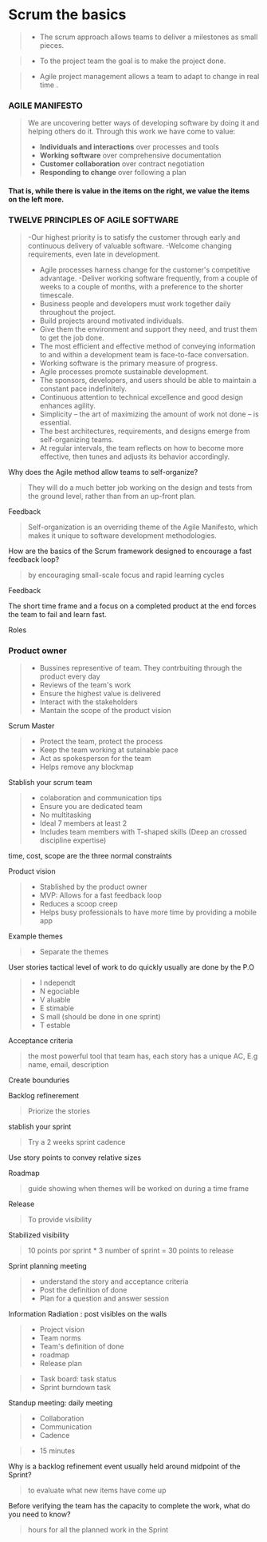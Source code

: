# Scrum the basics

> - The scrum approach allows teams  to deliver a milestones as small pieces.

>- To the project team the goal is to make the project done.

>- Agile project management allows a team to adapt to change in real time .

### AGILE MANIFESTO
> We are uncovering better ways of  developing software by doing it and helping others do it. Through this work we have come to value:
>- **Individuals and interactions** over processes and tools
>- **Working software** over comprehensive documentation
 >- **Customer collaboration** over contract negotiation
 >- **Responding to change** over following a plan
 #### That is, while there is value in the items on the right, we value the items on the left more.

 ### TWELVE PRINCIPLES OF AGILE SOFTWARE
 > -Our highest priority is to satisfy the customer through early and continuous delivery of  valuable software.
 > -Welcome changing requirements, even late in development.
 >- Agile processes harness change for the customer's competitive advantage.
 > -Deliver working software frequently, from a couple of  weeks to a couple of  months, with a preference to the shorter timescale.
 >- Business people and developers must work together daily throughout the project.
 >- Build projects around motivated individuals. 
 >- Give them the environment and support they need, and trust them to get the job done.
 >- The most efficient and effective method of  conveying information to and within a development team is face-to-face conversation.
 >- Working software is the primary measure of  progress.
 >- Agile processes promote sustainable development. 
 >- The sponsors, developers, and users should be able to maintain a constant pace indefinitely.
 >- Continuous attention to technical excellence and good design enhances agility.
 >- Simplicity – the art of  maximizing the amount of  work not done – is essential.
 >- The best architectures, requirements, and designs emerge from self-organizing teams.
 >- At regular intervals, the team reflects on how to become more effective, then tunes and adjusts its behavior accordingly.




Why does the Agile method allow teams to self-organize?
> They will do a much better job working on the design and tests from the ground level, rather than from an up-front plan.

Feedback
> Self-organization is an overriding theme of the Agile Manifesto, which makes it unique to software development methodologies.


How are the basics of the Scrum framework designed to encourage a fast feedback loop?
> by encouraging small-scale focus and rapid learning cycles

Feedback

The short time frame and a focus on a completed product at the end forces the team to fail and learn fast.

Roles
### Product owner
>- Bussines representive of team. They contrbuiting through the product every day
>- Reviews of the team's work
>- Ensure the highest value is delivered
>- Interact with the stakeholders
>- Mantain the scope of the product vision

Scrum Master
>- Protect the team, protect the process
>- Keep the team working at sutainable pace
>- Act as spokesperson for the team
>- Helps remove any blockmap

Stablish your scrum team
>- colaboration and communication tips
>- Ensure you are dedicated team
>- No multitasking
>- Ideal 7 members at least 2
>- Includes team members with T-shaped skills (Deep an crossed discipline expertise)

time, cost, scope are the three normal constraints


Product vision
>- Stablished by the product owner
>- MVP: Allows for a fast feedback loop
>- Reduces a scoop creep
>- Helps busy professionals to have more time  by providing a mobile app

Example themes
>- Separate the themes

User  stories
tactical level of work to do quickly
usually are done by the P.O
> - I ndependt
> - N egociable
> - V aluable
> - E stimable
> - S mall (should be done in one sprint)
> - T estable

Acceptance criteria
> the most powerful tool that team has, each story has a unique AC, E.g name, email, description

Create bounduries

Backlog refinerement
> Priorize the stories

stablish your sprint
> Try a 2 weeks sprint cadence

Use story points to convey relative sizes

Roadmap
> guide showing when themes will be  worked on during a time frame

Release
> To provide visibility

Stabilized visibility
> 10 points por sprint * 3 number of sprint = 30 points to release

Sprint planning meeting
>- understand the story and acceptance criteria
>- Post the definition of done
>- Plan for a question and answer session

Information Radiation : post visibles on the walls
>- Project vision
>- Team norms
>- Team's definition of done
>- roadmap
>- Release plan

>- Task board: task status
>- Sprint burndown task

Standup meeting: daily meeting
>- Collaboration
>- Communication
>- Cadence

>- 15 minutes



Why is a backlog refinement event usually held around midpoint of the Sprint?
> to evaluate what new items have come up



Before verifying the team has the capacity to complete the work, what do you need to know?
> hours for all the planned work in the Sprint